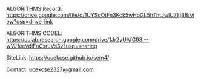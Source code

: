 
ALGORITHMS Record: https://drive.google.com/file/d/1UYSoOtFn3Kck5wHoGL5hThtJwlU7EjBB/view?usp=drive_link

ALGORITHMS CODEL:  https://colab.research.google.com/drive/1Jr2yUAfG98I--wVJ1ecVdlFnCsruVs3v?usp=sharing

SiteLink:  https://ucekcse.github.io/sem4/

Contact: ucekcse2327@gmail.com
